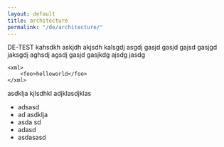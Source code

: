 ```yaml
---
layout: default
title: architecture
permalink: "/de/architecture/"
---
```


DE-TEST
kahsdkh askjdh akjsdh kalsgdj asgdj gasjd gasjd gajsd gasjgd jaksgdj aghsdj agsdj gasjd gasjkdg ajsdg jasdg

    <xml>
        <foo>helloworld</foo>
    </xml>

asdklja kjlsdhkl adjklasdjklas 

* adsasd 
* ad asdklja
* asda sd
* adasd
* asdasasd